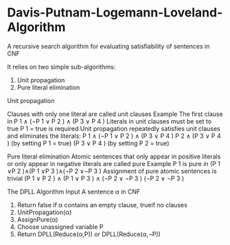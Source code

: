 # Davis-Putnam-Logemann-Loveland-Algorithm

A recursive search algorithm for evaluating satisfiability of sentences in CNF

It relies on two simple sub-algorithms:

1. Unit propagation
2. Pure literal elimination

Unit propagation

Clauses with only one literal are called unit clauses
Example The first clause in P 1 ∧ (¬P 1 ∨ P 2 ) ∧ (P 3 ∨ P 4 )
Literals in unit clauses must be set to true
P 1 = true is required
Unit propagation repeatedly satisfies unit clauses and
eliminates the literals:
P 1 ∧ (¬P 1 ∨ P 2 ) ∧ (P 3 ∨ P 4 )
P 2 ∧ (P 3 ∨ P 4 ) (by setting P 1 = true)
(P 3 ∨ P 4 ) (by setting P 2 = true)

Pure literal elimination
Atomic sentences that only appear in positive literals or only appear in negative literals are called pure
Example P 1 is pure in (P 1 ∨P 2 )∧(P 1 ∨P 3 )∧(¬P 2 ∨¬P 3 )
Assignment of pure atomic sentences is trivial
(P 1 ∨ P 2 ) ∧ (P 1 ∨ P 3 ) ∧ (¬P 2 ∨ ¬P 3 )
(¬P 2 ∨ ¬P 3 )

The DPLL Algorithm
Input A sentence α in CNF
1. Return false if α contains an empty clause, trueif no clauses
2. UnitPropagation(α)
3. AssignPure(α)
4. Choose unassigned variable P
5. Return DPLL(Reduce(α,P)) or DPLL(Reduce(α,¬P))
